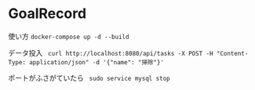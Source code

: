 # GoalRecord

使い方
```docker-compose up -d --build```

データ投入
``` curl http://localhost:8080/api/tasks -X POST -H "Content-Type: application/json" -d '{"name": "掃除"}'```

ポートがふさがていたら
``` sudo service mysql stop```
